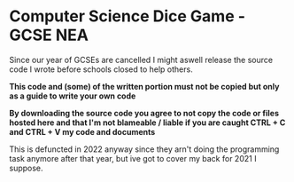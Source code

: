 # Computer Science Dice Game - GCSE NEA

Since our year of GCSEs are cancelled I might aswell release the source code I wrote before schools closed to help others.

<b> This code and (some) of the written portion must not be copied but only as a guide to write your own code </b>

<b> By downloading the source code you agree to not copy the code or files hosted here and that I'm not blameable / liable if you are caught CTRL + C and CTRL + V  my code and documents </b>

This is defuncted in 2022 anyway since they arn't doing the programming task anymore after that year, but ive got to cover my back for 2021 I suppose.
